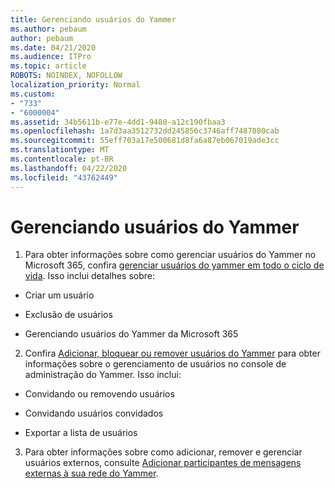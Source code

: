 ```yaml
---
title: Gerenciando usuários do Yammer
ms.author: pebaum
author: pebaum
ms.date: 04/21/2020
ms.audience: ITPro
ms.topic: article
ROBOTS: NOINDEX, NOFOLLOW
localization_priority: Normal
ms.custom:
- "733"
- "6000004"
ms.assetid: 34b5611b-e77e-4dd1-9480-a12c190fbaa3
ms.openlocfilehash: 1a7d3aa3512732dd245856c3746aff7487080cab
ms.sourcegitcommit: 55eff703a17e500681d8fa6a87eb067019ade3cc
ms.translationtype: MT
ms.contentlocale: pt-BR
ms.lasthandoff: 04/22/2020
ms.locfileid: "43762449"
---
```

# <a name="managing-yammer-users"></a>Gerenciando usuários do Yammer

1. Para obter informações sobre como gerenciar usuários do Yammer no Microsoft 365, confira [gerenciar usuários do yammer em todo o ciclo de vida](https://docs.microsoft.com/yammer/manage-yammer-users/manage-users-across-their-lifecycle). Isso inclui detalhes sobre:

  - Criar um usuário

  - Exclusão de usuários

  - Gerenciando usuários do Yammer da Microsoft 365

2. Confira [Adicionar, bloquear ou remover usuários do Yammer](https://alchemyportal.azurewebsites.net/Rule/ManageYammer%20users%20across%20their%20lifecycle%20from%20Office%20365) para obter informações sobre o gerenciamento de usuários no console de administração do Yammer. Isso inclui:

  - Convidando ou removendo usuários

  - Convidando usuários convidados

  - Exportar a lista de usuários

3. Para obter informações sobre como adicionar, remover e gerenciar usuários externos, consulte [Adicionar participantes de mensagens externas à sua rede do Yammer](https://docs.microsoft.com/yammer/work-with-external-users/add-external-participants).
